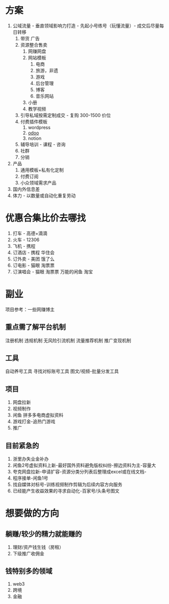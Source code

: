 # 方案

1. 公域流量 - 垂直领域影响力打造 - 先起小号练号（玩懂流量）- 成交后尽量每日转移
   1. 带货 广告
   2. 资源整合售卖
      1. 网赚网盘
      2. 网站模板
         1. 电商
         2. 旅游，非遗
         3. 游戏
         4. 后台管理
         5. 博客
         6. 音乐网站
      3. 小册
      4. 教学视频
   3. 引导私域按需定制成交 - 复购 300-1500 价位
   4. 付费插件模板
      1. wordpress
      2. [odoo](https://apps.odoo.com/apps)
      3. notion
   5. 辅导培训 - 课程 - 咨询
   6. 社群
   7. 分销
2. 产品
   1. 通用模板+私有化定制
   2. 付费订阅
   3. 小众领域需求产品
3. 国内外信息差
4. 体力 - 以数量或自动化重复劳动


#  优惠合集比价去哪找

1. 打车 - 高德+滴滴
2. 火车 - 12306
3. 飞机 - 携程
4. 订酒店 - 携程 华住会 
5. 订外卖 - 美团 饿了么
6. 订电影 - 猫眼 淘票票
7. 订演唱会 - 猫眼 淘票票
万能的闲鱼 淘宝



# 副业

项目参考：一些网赚博主

## 重点需了解平台机制

注册机制
违规机制
无风险引流机制
流量推荐机制
推广变现机制

## 工具 

自动养号工具
寻找对标账号工具
图文/视频-批量分发工具

## 项目

1. 网盘拉新
2. 视频制作
3. 闲鱼 拼多多电商虚拟资料
4. 游戏打金-追热门游戏
5. 推广

## 目前紧急的

1. 浙里办失业金补办
2. 闲鱼2号虚拟资料上新-最好国外资料避免版权纠纷-擦边资料为主-容量大
3. 夸克网盘拉新-申请扩容-资源分类分列表后整理成excel或在线文档-
4. 程序接单-闲鱼1号
5. 找自媒体对标号-训练视频制作剪辑为后续内容方向服务
6. 已经能产生收益效果的寻求自动化-百家号/头条号图文



# 想要做的方向

## 躺赚/较少的精力就能赚的
1. 理财/资产钱生钱（房租）
2. 下级推广收佣金

## 钱特别多的领域
1. web3
2. 跨境
3. 金融